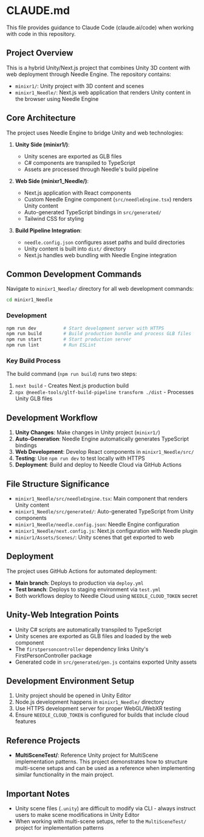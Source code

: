 # CLAUDE.md

This file provides guidance to Claude Code (claude.ai/code) when working with code in this repository.

## Project Overview

This is a hybrid Unity/Next.js project that combines Unity 3D content with web deployment through Needle Engine. The repository contains:

- `minixr1/`: Unity project with 3D content and scenes
- `minixr1_Needle/`: Next.js web application that renders Unity content in the browser using Needle Engine

## Core Architecture

The project uses Needle Engine to bridge Unity and web technologies:

1. **Unity Side (minixr1/)**:
   - Unity scenes are exported as GLB files
   - C# components are transpiled to TypeScript
   - Assets are processed through Needle's build pipeline

2. **Web Side (minixr1_Needle/)**:
   - Next.js application with React components
   - Custom Needle Engine component (`src/needleEngine.tsx`) renders Unity content
   - Auto-generated TypeScript bindings in `src/generated/`
   - Tailwind CSS for styling

3. **Build Pipeline Integration**:
   - `needle.config.json` configures asset paths and build directories
   - Unity content is built into `dist/` directory
   - Next.js handles web bundling with Needle Engine integration

## Common Development Commands

Navigate to `minixr1_Needle/` directory for all web development commands:

```bash
cd minixr1_Needle
```

### Development
```bash
npm run dev          # Start development server with HTTPS
npm run build        # Build production bundle and process GLB files
npm run start        # Start production server
npm run lint         # Run ESLint
```

### Key Build Process
The build command (`npm run build`) runs two steps:
1. `next build` - Creates Next.js production build
2. `npx @needle-tools/gltf-build-pipeline transform ./dist` - Processes Unity GLB files

## Development Workflow

1. **Unity Changes**: Make changes in Unity project (`minixr1/`)
2. **Auto-Generation**: Needle Engine automatically generates TypeScript bindings
3. **Web Development**: Develop React components in `minixr1_Needle/src/`
4. **Testing**: Use `npm run dev` to test locally with HTTPS
5. **Deployment**: Build and deploy to Needle Cloud via GitHub Actions

## File Structure Significance

- `minixr1_Needle/src/needleEngine.tsx`: Main component that renders Unity content
- `minixr1_Needle/src/generated/`: Auto-generated TypeScript from Unity components
- `minixr1_Needle/needle.config.json`: Needle Engine configuration
- `minixr1_Needle/next.config.js`: Next.js configuration with Needle plugin
- `minixr1/Assets/Scenes/`: Unity scenes that get exported to web

## Deployment

The project uses GitHub Actions for automated deployment:
- **Main branch**: Deploys to production via `deploy.yml`
- **Test branch**: Deploys to staging environment via `test.yml`
- Both workflows deploy to Needle Cloud using `NEEDLE_CLOUD_TOKEN` secret

## Unity-Web Integration Points

- Unity C# scripts are automatically transpiled to TypeScript
- Unity scenes are exported as GLB files and loaded by the web component
- The `firstpersoncontroller` dependency links Unity's FirstPersonController package
- Generated code in `src/generated/gen.js` contains exported Unity assets

## Development Environment Setup

1. Unity project should be opened in Unity Editor
2. Node.js development happens in `minixr1_Needle/` directory
3. Use HTTPS development server for proper WebGL/WebXR testing
4. Ensure `NEEDLE_CLOUD_TOKEN` is configured for builds that include cloud features

## Reference Projects

- **MultiSceneTest/**: Reference Unity project for MultiScene implementation patterns. This project demonstrates how to structure multi-scene setups and can be used as a reference when implementing similar functionality in the main project.

## Important Notes

- Unity scene files (`.unity`) are difficult to modify via CLI - always instruct users to make scene modifications in Unity Editor
- When working with multi-scene setups, refer to the `MultiSceneTest/` project for implementation patterns